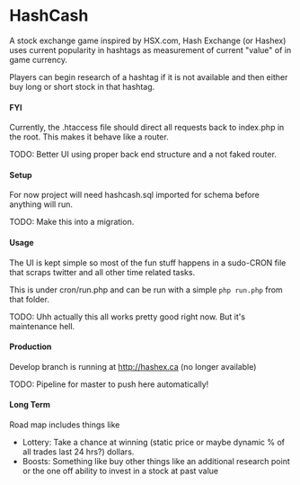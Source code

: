 # HashCash

A stock exchange game inspired by HSX.com, Hash Exchange (or Hashex) uses current popularity in hashtags as measurement of current "value" of in game currency.

Players can begin research of a hashtag if it is not available and then either buy long or short stock in that hashtag.

#### FYI

Currently, the .htaccess file should direct all requests back to index.php in the root. This makes it behave like a router.

TODO: Better UI using proper back end structure and a not faked router.

#### Setup

For now project will need hashcash.sql imported for schema before anything will run.

TODO: Make this into a migration.

#### Usage

The UI is kept simple so most of the fun stuff happens in a sudo-CRON file that scraps twitter and all other time related tasks. 

This is under cron/run.php and can be run with a simple `php run.php` from that folder.

TODO: Uhh actually this all works pretty good right now. But it's maintenance hell.

#### Production

Develop branch is running at http://hashex.ca (no longer available)

TODO: Pipeline for master to push here automatically!

#### Long Term

Road map includes things like
- Lottery: Take a chance at winning (static price or maybe dynamic % of all trades last 24 hrs?) dollars.
- Boosts: Something like buy other things like an additional research point or the one off ability to invest in a stock at past value